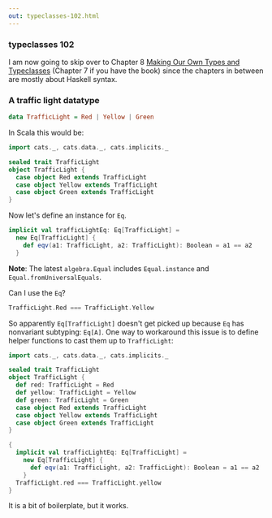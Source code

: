 ```yaml
---
out: typeclasses-102.html
---
```


  [tt]: http://learnyouahaskell.com/types-and-typeclasses
  [moott]: http://learnyouahaskell.com/making-our-own-types-and-typeclasses

### typeclasses 102

I am now going to skip over to Chapter 8 [Making Our Own Types and Typeclasses][moott] (Chapter 7 if you have the book) since the chapters in between are mostly about Haskell syntax.

### A traffic light datatype

```haskell
data TrafficLight = Red | Yellow | Green
```

In Scala this would be:

```scala mdoc
import cats._, cats.data._, cats.implicits._

sealed trait TrafficLight
object TrafficLight {
  case object Red extends TrafficLight
  case object Yellow extends TrafficLight
  case object Green extends TrafficLight
}
```

Now let's define an instance for `Eq`.

```scala mdoc
implicit val trafficLightEq: Eq[TrafficLight] =
  new Eq[TrafficLight] {
    def eqv(a1: TrafficLight, a2: TrafficLight): Boolean = a1 == a2
  }
```

**Note**: The latest `algebra.Equal` includes `Equal.instance` and `Equal.fromUniversalEquals`.

Can I use the `Eq`?

```scala mdoc:fail
TrafficLight.Red === TrafficLight.Yellow
```

So apparently `Eq[TrafficLight]` doesn't get picked up because `Eq` has nonvariant subtyping: `Eq[A]`.
One way to workaround this issue is to define helper functions to cast them up to `TrafficLight`:

```scala mdoc:reset
import cats._, cats.data._, cats.implicits._

sealed trait TrafficLight
object TrafficLight {
  def red: TrafficLight = Red
  def yellow: TrafficLight = Yellow
  def green: TrafficLight = Green
  case object Red extends TrafficLight
  case object Yellow extends TrafficLight
  case object Green extends TrafficLight
}

{
  implicit val trafficLightEq: Eq[TrafficLight] =
    new Eq[TrafficLight] {
      def eqv(a1: TrafficLight, a2: TrafficLight): Boolean = a1 == a2
    }
  TrafficLight.red === TrafficLight.yellow
}
```

It is a bit of boilerplate, but it works.
